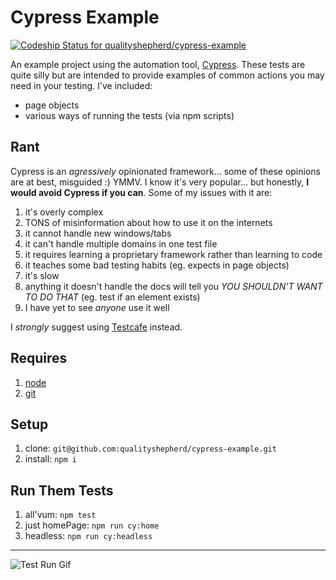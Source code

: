# Cypress Example

[![Codeship Status for qualityshepherd/cypress-example](https://app.codeship.com/projects/b91bbd90-af26-0138-8898-22ba82a42bc3/status?branch=main)](https://app.codeship.com/projects/403818)

An example project using the automation tool, [Cypress](https://www.cypress.io/). These tests are quite silly but are intended to provide examples of common actions you may need in your testing. I've included:
- page objects
- various ways of running the tests (via npm scripts)

## Rant
Cypress is an _agressively_ opinionated framework... some of these opinions are at best, misguided :) YMMV. I know it's very popular... but honestly, **I would avoid Cypress if you can**. Some of my issues with it are:
1. it's overly complex
1. TONS of misinformation about how to use it on the internets
1. it cannot handle new windows/tabs
1. it can't handle multiple domains in one test file
1. it requires learning a proprietary framework rather than learning to code
1. it teaches some bad testing habits (eg. expects in page objects)
1. it's slow
1. anything it doesn't handle the docs will tell you _YOU SHOULDN'T WANT TO DO THAT_ (eg. test if an element exists)
1. I have yet to see _anyone_ use it well

I _strongly_ suggest using [Testcafe](https://github.com/qualityshepherd/testcafe-example) instead.

## Requires
1. [node](https://nodejs.org/en/)
1. [git](https://git-scm.com/)

## Setup
1. clone: `git@github.com:qualityshepherd/cypress-example.git`
1. install: `npm i`

## Run Them Tests
1. all'vum: `npm test`
1. just homePage: `npm run cy:home`
1. headless: `npm run cy:headless`

---

![Test Run Gif](https://qualityshepherd.com/screencasts/cypress_testrun.gif)